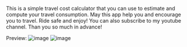 This is a simple travel cost calculator that you can use to estimate and compute your travel consumption. May this app help you and encourage you to travel. Ride safe and enjoy! You can also subscribe to my youtube channel. Than you so much in advance!

Preview:
![image](https://user-images.githubusercontent.com/48127785/192693859-b12a2ff0-a49b-4b5d-b108-59fa327a8aeb.png)
![image](https://user-images.githubusercontent.com/48127785/192693803-6e4f3a00-382c-470d-a30b-d5114a0d9caa.png)
